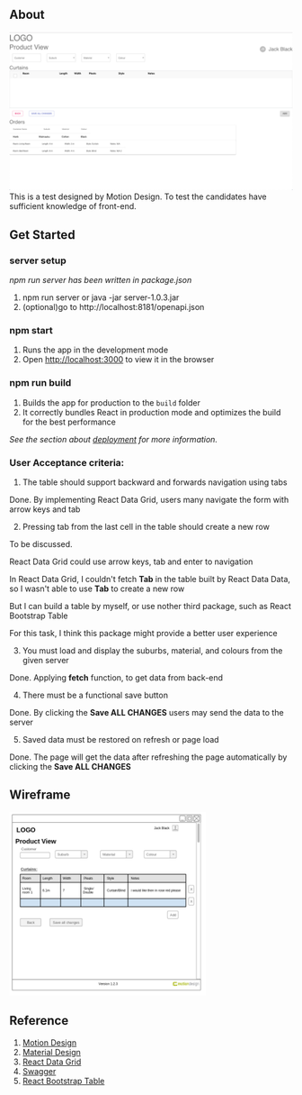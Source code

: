 ## About 
<img src="./pictures/example.png" width="700">
This is a test designed by Motion Design. To test the candidates have sufficient knowledge of front-end.

## Get Started

### server setup
*npm run server has been written in package.json*
1. npm run server or java -jar server-1.0.3.jar
2. (optional)go to http://localhost:8181/openapi.json

### npm start

1. Runs the app in the development mode
2. Open [http://localhost:3000](http://localhost:3000) to view it in the browser

### npm run build

1. Builds the app for production to the `build` folder
2. It correctly bundles React in production mode and optimizes the build for the best performance

*See the section about [deployment](https://facebook.github.io/create-react-app/docs/deployment) for more information.*

### User Acceptance criteria:
1. The table should support backward and forwards navigation using tabs

Done. By implementing React Data Grid, users many navigate the form with arrow keys and tab

2. Pressing tab from the last cell in the table should create a new row

To be discussed.

React Data Grid could use arrow keys, tab and enter to navigation

In React Data Grid, I couldn't fetch **Tab** in the table built by React Data Data, so I wasn't able to use **Tab** to create a new row

But I can build a table by myself, or use nother third package, such as React Bootstrap Table

For this task, I think this package might provide a better user experience

3. You must load and display the suburbs, material, and colours from the given server

Done. Applying **fetch** function, to  get data from back-end

4. There must be a functional save button

Done. By clicking the **Save ALL CHANGES** users may send the data to the server

5. Saved data must be restored on refresh or page load

Done. The page will get the data after refreshing the page automatically by clicking the **Save ALL CHANGES**

## Wireframe
<img src="./pictures/wireframe.png" width="350">

## Reference
1. [Motion Design](https://motiondesign.nz/)
2. [Material Design](https://material-ui.com/)
3. [React Data Grid](https://adazzle.github.io/react-data-grid/)
4. [Swagger](https://editor.swagger.io/)
5. [React Bootstrap Table](http://allenfang.github.io/react-bootstrap-table/index.html)